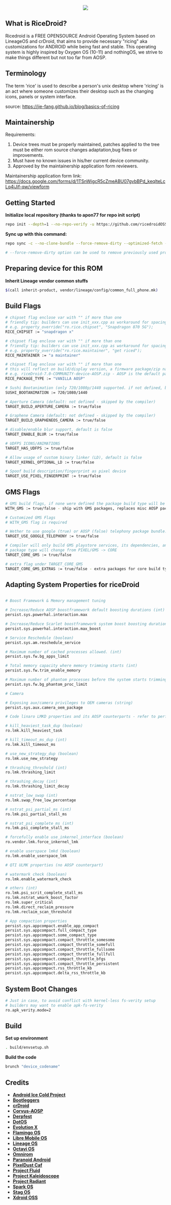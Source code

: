<p align="center">
<img src="https://github.com/ricedroidOSS/android/blob/thirteen/sushi.png">
</p>

What is RiceDroid?
---------------
Ricedroid is a FREE OPENSOURCE Android Operating System based on LineageOS and crDroid, that aims to provide necessary "ricing" aka customizations for ANDROID while being fast and stable. This operating system is highly inspired by Oxygen OS (10-11) and nothingOS, we strive to make things different but not too far from AOSP.

Terminology
---------------
The term \'rice\' is used to describe a person's unix desktop where \'ricing\' is an act where someone customizes their desktop such as the changing icons, panels or system interface.

source: https://jie-fang.github.io/blog/basics-of-ricing


Maintainership
---------------
Requirements:

1. Device trees must be properly maintained, patches applied to the tree must be either rom source changes adaptation,bug fixes or improvements.
2. Must have no known issues in his/her current device community.
3. Approved by the maintainership application form reviewers. 

Maintainership application form link: https://docs.google.com/forms/d/1TSnWigcR5cZmeABU07gvbBPd_keqlteLcLq4iJif-qw/viewform
 
Getting Started
---------------
**Initialize local repository (thanks to apon77 for repo init script)**

```bash
repo init --depth=1 --no-repo-verify -u https://github.com/ricedroidOSS/android -b thirteen -g default,-mips,-darwin,-notdefault
```

**Sync up with this command:**
```bash
repo sync -c --no-clone-bundle --force-remove-dirty --optimized-fetch --prune --force-sync -j8

# --force-remove-dirty option can be used to remove previously used projects with uncommitted changes. (to prevent misc sync failures etc.)

```

Preparing device for this ROM
---------------

**Inherit Lineage vendor common stuffs**
```bash
$(call inherit-product, vendor/lineage/config/common_full_phone.mk)
```

Build Flags
---------------
```bash
# chipset flag enclose var with "" if more than one
# friendly tip: builders can use init_xxx.cpp as workaround for spacing
# e.g. property_override("ro.rice.chipset", "Snapdragon 870 5G");
RICE_CHIPSET := "snapdragon x"

# chipset flag enclose var with "" if more than one
# friendly tip: builders can use init_xxx.cpp as workaround for spacing
# e.g. property_override("ro.rice.maintainer", "get riced");
RICE_MAINTAINER := "a maintainer"

# chipset flag enclose var with "" if more than one
# this will reflect on build/display version, a firmware package/zip name 
# e.g. riceDroid-7.0-COMMUNITY-device-AOSP.zip - AOSP is the default package type, WITH_GMS will override the package type to PIXEL
RICE_PACKAGE_TYPE := "VANILLA AOSP"

# Sushi Bootanimation (only 720/1080p/1440 supported. if not defined, bootanimation is google bootanimation)
SUSHI_BOOTANIMATION := 720/1080/1440

# Aperture Camera (default: not defined - skipped by the compiler)
TARGET_BUILD_APERTURE_CAMERA := true/false

# Graphene Camera (default: not defined - skipped by the compiler)
TARGET_BUILD_GRAPHENEOS_CAMERA := true/false

# disable/enable blur support, default is false
TARGET_ENABLE_BLUR := true/false

# UDFPS ICONS/ANIMATIONS
TARGET_HAS_UDFPS := true/false

# Allow usage of custom binary linker (LD), default is false
TARGET_KERNEL_OPTIONAL_LD := true/false

# Spoof build description/fingerprint as pixel device
TARGET_USE_PIXEL_FINGERPRINT := true/false
```

GMS Flags
---------------
```bash
# GMS build flags, if none were defined the package build type will be AOSP (default: false)
WITH_GMS := true/false - ship with GMS packages, replaces misc AOSP packages with Google packages.

# Customized GMS Flags 
# WITH_GMS flag is required

# Wether to use google (true) or AOSP (false) telephony package bundle. (defaults: false for gms core, true for pixel builds)
TARGET_USE_GOOGLE_TELEPHONY := true/false

# Compiler will only build GMS playstore services, its dependencies, and Gboard app.
# package type will change from PIXEL/GMS -> CORE
TARGET_CORE_GMS := true/false

# extra flag under TARGET_CORE_GMS
TARGET_CORE_GMS_EXTRAS := true/false - extra packages for core build type (velvet and photos)
```

Adapting System Properties for riceDroid
---------------
```bash

# Boost Framework & Memory management tuning

# Increase/Reduce AOSP boostframework default boosting durations (int)
persist.sys.powerhal.interaction.max

# Increase/Reduce Scarlet boostframework system boost boosting durations (int)
persist.sys.powerhal.interaction.max_boost 

# Service Reschedule (boolean)
persist.sys.am.reschedule_service

# Maximum number of cached processes allowed. (int)
persist.sys.fw.bg_apps_limit

# Total memory capacity where memory trimming starts (int)
persist.sys.fw.trim_enable_memory

# Maximum number of phantom processes before the system starts trimming phantom processes. (int)
persist.sys.fw.bg_phantom_proc_limit

# Camera

# Exposing aux/camera privileges to OEM cameras (string)
persist.sys.aux.camera_oem_package

# Code linaro LMKD properties and its AOSP counterparts - refer to perfconfigstore.xml (if available) for tuning purposes

# kill_heaviest_task_dup (boolean)
ro.lmk.kill_heaviest_task

# kill_timeout_ms_dup (int)
ro.lmk.kill_timeout_ms

# use_new_strategy_dup (boolean)
ro.lmk.use_new_strategy

# thrashing_threshold (int)
ro.lmk.thrashing_limit

# thrashing_decay (int)
ro.lmk.thrashing_limit_decay

# nstrat_low_swap (int)
ro.lmk.swap_free_low_percentage

# nstrat_psi_partial_ms (int)
ro.lmk.psi_partial_stall_ms

# nstrat_psi_complete_ms (int)
ro.lmk.psi_complete_stall_ms

# forcefully enable use_inkernel_interface (boolean)
ro.vendor.lmk.force_inkernel_lmk

# enable userspace lmkd (boolean)
ro.lmk.enable_userspace_lmk

# QTI ULMK properties (no AOSP counterpart)

# watermark check (boolean)
ro.lmk.enable_watermark_check

# others (int)
ro.lmk.psi_scrit_complete_stall_ms
ro.lmk.nstrat_wmark_boost_factor
ro.lmk.super_critical
ro.lmk.direct_reclaim_pressure
ro.lmk.reclaim_scan_threshold

# App compaction properties
persist.sys.appcompact.enable_app_compact
persist.sys.appcompact.full_compact_type
persist.sys.appcompact.some_compact_type
persist.sys.appcompact.compact_throttle_somesome
persist.sys.appcompact.compact_throttle_somefull
persist.sys.appcompact.compact_throttle_fullsome
persist.sys.appcompact.compact_throttle_fullfull
persist.sys.appcompact.compact_throttle_bfgs
persist.sys.appcompact.compact_throttle_persistent
persist.sys.appcompact.rss_throttle_kb
persist.sys.appcompact.delta_rss_throttle_kb
```

System Boot Changes
---------------
```bash
# Just in case, to avoid conflict with kernel-less fs-verity setup
# builders may want to enable apk-fs-verity
ro.apk_verity.mode=2
```

Build
---------------
**Set up environment**
```bash
. build/envsetup.sh
```
**Build the code**
```bash
brunch "device_codename"
```

Credits
---------------
* [**Android Ice Cold Project**](https://github.com/AICP)
* [**Bootleggers**](https://github.com/BootleggersROM)
* [**crDroid**](https://github.com/crdroidandroid)
* [**Corvus-AOSP**](https://github.com/Corvus-R)
* [**Derpfest**](https://github.com/Derpfest-12)
* [**DotOS**](https://github.com/DotOS)
* [**Evolution X**](https://github.com/Evolution-X)
* [**Flamingo OS**](https://github.com/Flamingo-OS)
* [**Libre Mobile OS**](https://github.com/LMODroid)
* [**Lineage OS**](https://github.com/LineageOS)
* [**Octavi OS**](https://github.com/Octavi-OS)
* [**Omnirom**](https://github.com/omnirom)
* [**Paranoid Android**](https://github.com/AOSPA)
* [**PixelDust Caf**](https://github.com/pixeldust-project-caf)
* [**Project Fluid**](https://github.com/Project-Fluid)
* [**Project Kaleidoscope**](https://github.com/Project-Kaleidoscope)
* [**Project Radiant**](https://github.com/ProjectRadiant)
* [**Spark OS**](https://github.com/Spark-Rom)
* [**Stag OS**](https://github.com/StagOS)
* [**Xdroid OSS**](https://github.com/xdroid-oss)


